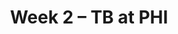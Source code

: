 ---
layout: game
title: Week 2 – TB at PHI
season: 1999
game_id: 1999_02_TB_PHI
away_team: TB
home_team: PHI
---